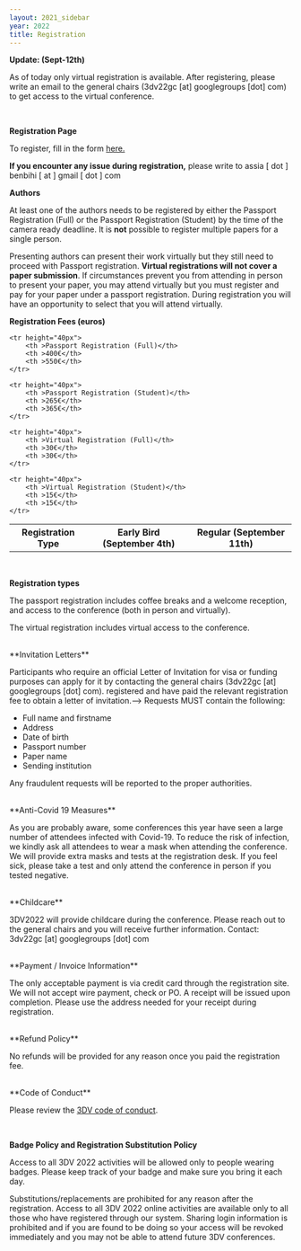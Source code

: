 ```yaml
---
layout: 2021_sidebar
year: 2022
title: Registration
---
```


**Update: (Sept-12th)** 

As of today  only virtual registration is available.
After registering, please write an email to the general chairs (3dv22gc [at]
googlegroups [dot] com) to get access to the virtual conference.

<br>

**Registration Page**

To register, fill in the form [here.]({{site.url}}/{{page.year}}/registration-form)

**If you encounter any issue during registration,** please write to assia [ dot ]
benbihi [ at ] gmail [ dot ] com

**Authors**

At least one of the authors needs to be registered by either the Passport
Registration (Full) or the Passport Registration (Student) by the time of the
camera ready deadline. 
It is **not** possible to register multiple papers for a single person. 

Presenting authors can present their work virtually but they still need to
proceed with Passport registration.
**Virtual registrations will not cover a paper submission**. If circumstances
prevent you from attending in person to present your paper, you may attend
virtually but you must register and pay for your paper under a passport
registration. During registration you will have an opportunity to select that
you will attend virtually.

**Registration Fees (euros)**

<table style="border-collapse: collapse; border: none; width: 100%;">
    <tr height="40px">
        <th >Registration Type</th>
        <th >Early Bird (September 4th)</th>
        <th >Regular (September 11th)</th>
    </tr>

    <tr height="40px">
        <th >Passport Registration (Full)</th>
        <th >400€</th>
        <th >550€</th>
    </tr>
    
    <tr height="40px">
        <th >Passport Registration (Student)</th>
        <th >265€</th>
        <th >365€</th>
    </tr>

    <tr height="40px">
        <th >Virtual Registration (Full)</th>
        <th >30€</th>
        <th >30€</th>
    </tr>

    <tr height="40px">
        <th >Virtual Registration (Student)</th>
        <th >15€</th>
        <th >15€</th>
    </tr>
</table>

<br>

**Registration types**

The passport registration includes coffee breaks and a welcome reception,
and access to the conference (both in person and virtually). 

The virtual registration includes virtual access to the conference.


<br>
**Invitation Letters**

Participants who require an official Letter of Invitation for visa or funding
purposes can apply for it by contacting the general chairs
(3dv22gc [at] googlegroups [dot] com). 
registered and have paid the relevant registration fee to obtain a letter of
invitation.-->
Requests MUST contain the following:

- Full name and firstname
- Address
- Date of birth
- Passport number
- Paper name
- Sending institution

Any fraudulent requests will be reported to the proper authorities.

<br>
**Anti-Covid 19 Measures**

As you are probably aware, some conferences this year have seen a large number
of attendees infected with Covid-19. To reduce the risk of infection, we kindly
ask all attendees to wear a mask when attending the conference. We will provide
extra masks and tests at the registration desk. If you feel sick, please take a
test and only attend the conference in person if you tested negative.


<br>
**Childcare**

3DV2022 will provide childcare during the conference. Please reach out to the
general chairs and you will receive further information. Contact: 3dv22gc [at] googlegroups [dot] com  

<br>
**Payment / Invoice Information**

The only acceptable payment is via credit card through the registration site.
We will not accept wire payment, check or PO. A receipt will be issued upon
completion.  Please use the address needed for your receipt during
registration.

<br>
**Refund Policy**

No refunds will be provided for any reason once you paid the registration fee.

<br>
**Code of Conduct**

Please review the [3DV code of conduct]({{site.url}}/{{page.year}}/code-of-conduct).

<br>

**Badge Policy and Registration Substitution Policy**

Access to all 3DV 2022 activities will be allowed only to people wearing badges.
Please keep track of your badge and make sure you bring it each day.

Substitutions/replacements are prohibited for any reason after the
registration. Access to all 3DV 2022 online activities are available only to
all those who have registered through our system. Sharing login information is
prohibited and if you are found to be doing so your access will be revoked
immediately and you may not be able to attend future 3DV conferences.
